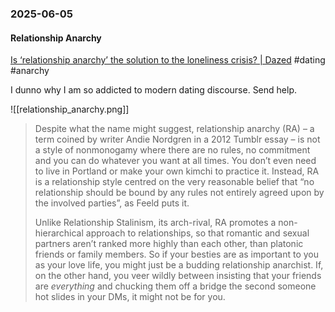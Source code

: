 ### 2025-06-05
#### Relationship Anarchy
[Is ‘relationship anarchy’ the solution to the loneliness crisis? \| Dazed](https://www.dazeddigital.com/life-culture/article/66963/1/relationship-anarchy-the-solution-to-the-loneliness-crisis-feeld) #dating #anarchy

I dunno why I am so addicted to modern dating discourse. Send help.

![[relationship_anarchy.png]]

> Despite what the name might suggest, relationship anarchy (RA) – a term coined by writer Andie Nordgren in a 2012 Tumblr essay – is not a style of nonmonogamy where there are no rules, no commitment and you can do whatever you want at all times. You don’t even need to live in Portland or make your own kimchi to practice it. Instead, RA is a relationship style centred on the very reasonable belief that “no relationship should be bound by any rules not entirely agreed upon by the involved parties”, as Feeld puts it.
> 
> Unlike Relationship Stalinism, its arch-rival, RA promotes a non-hierarchical approach to relationships, so that romantic and sexual partners aren’t ranked more highly than each other, than platonic friends or family members. So if your besties are as important to you as your love life, you might just be a budding relationship anarchist. If, on the other hand, you veer wildly between insisting that your friends are _everything_ and chucking them off a bridge the second someone hot slides in your DMs, it might not be for you.